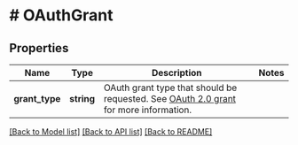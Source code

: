 # # OAuthGrant

## Properties

Name | Type | Description | Notes
------------ | ------------- | ------------- | -------------
**grant_type** | **string** | OAuth grant type that should be requested. See [OAuth 2.0 grant](https://oauth2.thephpleague.com/authorization-server/which-grant/) for more information. |

[[Back to Model list]](../../README.md#models) [[Back to API list]](../../README.md#endpoints) [[Back to README]](../../README.md)
